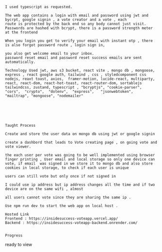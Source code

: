     I used typescript as requested.

    The web app contains a login with email and password using jwt and bycrpt, google signin , a vote creator and a vote , each
    route is protected by the back end so any body cannot just visit.
    Passwords are hashed with bcrypt, there is a password strength meter
    at the frontend

    When you login you get to verify your email with instant otp , there is also forgot password route , login sign in,

    you also get welcome email to your inbox.
    password reset email and password reset success emails are sent
    automatically.

    Technology Used jwt, aws s3 bucket, react vite , mongo db , mongoose, express , react google auth, tailwind , css , styledcomponent css
    nodejs, reaxt toast, axios,  framer-motion, lucide-react, multiparty, react, react-dom, react-hot-toast, react-router-dom, sortablejs
    tailwindcss, zustand, typescript , "bcryptjs", "cookie-parser",   "cors",  "crypto",  "dotenv",  "express",   "jsonwebtoken",  "mailtrap", "mongoose", "nodemailer"






    Taught Process

    Create and store the user data on mongo db using jwt or google signin

    create a dashbord that leads to Vote creating page , on going vote and vote viewer.

    the each user per vote was going to be well implemented using browser finger printing , User email and local storage so only one device can vote, if email  was signed in we store it to mongo db and also store cookies in local storage, to check if each user is unique

    users can still vote but only once if not signed in

    I could use ip address but ip address changes all the time and if two device are on the same wifi , almost

    all users cannot vote since they are sharing the same ip .

    Use npm run dev to start the web app on local host .

    Hosted Link
    Frontend : https://insidesuccess-voteapp.vercel.app/
    Backend : https://insidesuccess-voteapp-backend.onrender.com/


    Progress

ready to view
